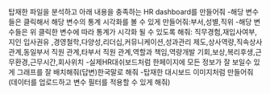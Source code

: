 탑재한 파일을 분석하고 아래 내용을 충족하는 HR dashboard를 만들어줘
-해당 변수들은 클릭해서 해당 변수의 통계 시각화를 볼 수 있게 만들어줘:부서,성별,직위
-해당 변수들은 위 클릭한 변수에 따라 통계가 시각화 될 수 있도록 해줘: 직무경험,재입사여부,지인 입사권유	,경영철학,다양성,리더십,커뮤니케이션,성과관리 제도,상사역량,직속상사 관계,동일부서 직원 관계,타부서 직원 관계,역할과 책임,역량개발 기회,보상,복리후생,근무환경,근무시간,회사위치
-실제HR대쉬보드처럼 한페이지에 모든 정보가 잘 보일수 있게 그래프를 잘 배치해줘(답변)한국말로 해줘
-탑재한 대시보드 이미지처럼 만들어줘(데이터를 업로드하고 변수 필터를 적용할 수 있게 해줘)
